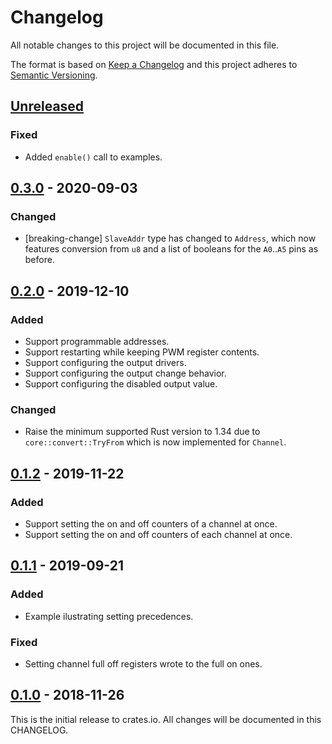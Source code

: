 # Changelog

All notable changes to this project will be documented in this file.

The format is based on [Keep a Changelog](http://keepachangelog.com/en/1.0.0/)
and this project adheres to [Semantic Versioning](http://semver.org/spec/v2.0.0.html).

## [Unreleased]

### Fixed
- Added `enable()` call to examples.

## [0.3.0] - 2020-09-03

### Changed

- [breaking-change] `SlaveAddr` type has changed to `Address`, which now
  features conversion from `u8` and a list of booleans for the `A0`..`A5`
  pins as before.

## [0.2.0] - 2019-12-10

### Added

- Support programmable addresses.
- Support restarting while keeping PWM register contents.
- Support configuring the output drivers.
- Support configuring the output change behavior.
- Support configuring the disabled output value.

### Changed

- Raise the minimum supported Rust version to 1.34 due to `core::convert::TryFrom`
  which is now implemented for `Channel`.

## [0.1.2] - 2019-11-22

### Added
- Support setting the on and off counters of a channel at once.
- Support setting the on and off counters of each channel at once.

## [0.1.1] - 2019-09-21

### Added
- Example ilustrating setting precedences.

### Fixed
- Setting channel full off registers wrote to the full on ones.

## [0.1.0] - 2018-11-26

This is the initial release to crates.io. All changes will be documented in this CHANGELOG.

[Unreleased]: https://github.com/eldruin/pwm-pca9685-rs/compare/v0.3.0...HEAD
[0.3.0]: https://github.com/eldruin/pwm-pca9685-rs/compare/v0.2.0...v0.3.0
[0.2.0]: https://github.com/eldruin/pwm-pca9685-rs/compare/v0.1.2...v0.2.0
[0.1.2]: https://github.com/eldruin/pwm-pca9685-rs/compare/v0.1.1...v0.1.2
[0.1.1]: https://github.com/eldruin/pwm-pca9685-rs/compare/v0.1.0...v0.1.1
[0.1.0]: https://github.com/eldruin/pwm-pca9685-rs/releases/tag/v0.1.0
